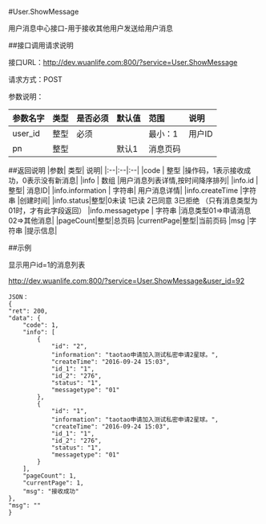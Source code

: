 #User.ShowMessage

用户消息中心接口-用于接收其他用户发送给用户消息

##接口调用请求说明

接口URL：http://dev.wuanlife.com:800/?service=User.ShowMessage

请求方式：POST

参数说明：

|参数名字   | 类型|  是否必须   | 默认值   | 范围      |  说明|
|:--|:--|:--|:--|:--|:--|
|user_id    |   整型| 必须     ||           最小：1  |  用户ID|
|pn|整型||默认1|消息页码|


##返回说明
|参数|        类型|   说明|
|:--|:--|:--|
|code  |  整型  |操作码，1表示接收成功，0表示没有新消息|
|info   | 数组  |用户消息列表详情,按时间降序排列|
|info.id | 整型| 消息ID|
|info.information | 字符串| 用户消息详情|
|info.createTime |字符串 |创建时间|
|info.status|整型|0未读 1已读 2已同意 3已拒绝 （只有消息类型为01时，才有此字段返回）
|info.messagetype  | 字符串  |消息类型01=>申请消息 02=>其他消息|
|pageCount|整型|总页码
|currentPage|整型|当前页码
|msg |字符串 |提示信息|


##示例

显示用户id=1的消息列表

http://dev.wuanlife.com:800/?service=User.ShowMessage&user_id=92

    JSON：
    {
    "ret": 200,
    "data": {
        "code": 1,
        "info": [
            {
                "id": "2",
                "information": "taotao申请加入测试私密申请2星球。",
                "createTime": "2016-09-24 15:03",
                "id_1": "1",
                "id_2": "276",
                "status": "1",
                "messagetype": "01"
            },
            {
                "id": "1",
                "information": "taotao申请加入测试私密申请2星球。",
                "createTime": "2016-09-24 15:03",
                "id_1": "1",
                "id_2": "276",
                "status": "1",
                "messagetype": "01"
            }
        ],
        "pageCount": 1,
        "currentPage": 1,
        "msg": "接收成功"
    },
    "msg": ""
    }